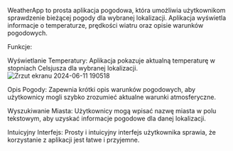 WeatherApp to prosta aplikacja pogodowa, która umożliwia użytkownikom sprawdzenie bieżącej pogody dla wybranej lokalizacji. Aplikacja wyświetla informacje o temperaturze, prędkości wiatru oraz opisie warunków pogodowych.

Funkcje:

Wyświetlanie Temperatury: Aplikacja pokazuje aktualną temperaturę w stopniach Celsjusza dla wybranej lokalizacji.![Zrzut ekranu 2024-06-11 190518](https://github.com/karmelos/Wether/assets/131821309/b67a89df-2f31-4aef-b6d3-a5abc9e1ee0e)


Opis Pogody: Zapewnia krótki opis warunków pogodowych, aby użytkownicy mogli szybko zrozumieć aktualne warunki atmosferyczne.

Wyszukiwanie Miasta: Użytkownicy mogą wpisać nazwę miasta w polu tekstowym, aby uzyskać informacje pogodowe dla danej lokalizacji.

Intuicyjny Interfejs: Prosty i intuicyjny interfejs użytkownika sprawia, że korzystanie z aplikacji jest łatwe i przyjemne.
